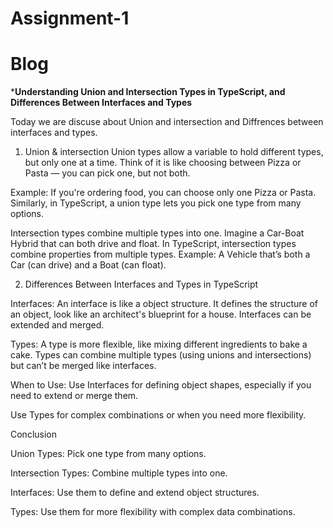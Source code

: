 # Assignment-1
# Blog

***Understanding Union and Intersection Types in TypeScript, and Differences Between Interfaces and Types**


Today we are discuse about Union and intersection  and  Diffrences between interfaces and types. 
1. Union & intersection 
Union types allow a variable to hold different types, but only one at a time. Think of it is  like choosing between Pizza or Pasta — you can pick one, but not both.

Example:
If you're ordering food, you can choose  only one  Pizza or Pasta. Similarly, in TypeScript, a union type lets you pick one type from many options.

Intersection types combine multiple types into one. Imagine a Car-Boat Hybrid that can both drive and float. In TypeScript, intersection types combine properties from multiple types.
Example:
A Vehicle that’s both a Car (can drive) and a Boat (can float).



2. Differences Between Interfaces and Types in TypeScript


Interfaces:
An interface is like a object structure. It defines the structure of an object, look like an architect's blueprint for a house. Interfaces can be extended and merged.

Types:
A type is more flexible, like mixing different ingredients to bake a cake. Types can combine multiple types (using unions and intersections) but can’t be merged like interfaces.

When to Use:
Use Interfaces for defining object shapes, especially if you need to extend or merge them.

Use Types for complex combinations or when you need more flexibility.

Conclusion



Union Types: Pick one type from many options.

Intersection Types: Combine multiple types into one.

Interfaces: Use them to define and extend object structures.

Types: Use them for more flexibility with complex data combinations.